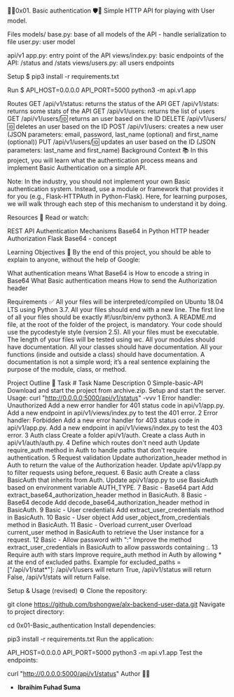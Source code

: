 🚀🔑0x01. Basic authentication 🛡️🔐
Simple HTTP API for playing with User model.


Files
models/
base.py: base of all models of the API - handle serialization to file
user.py: user model

api/v1
app.py: entry point of the API
views/index.py: basic endpoints of the API: /status and /stats
views/users.py: all users endpoints

Setup
$ pip3 install -r requirements.txt



Run
$ API_HOST=0.0.0.0 API_PORT=5000 python3 -m api.v1.app



Routes
GET /api/v1/status: returns the status of the API
GET /api/v1/stats: returns some stats of the API
GET /api/v1/users: returns the list of users
GET /api/v1/users/:id: returns an user based on the ID
DELETE /api/v1/users/:id: deletes an user based on the ID
POST /api/v1/users: creates a new user (JSON parameters: email, password, last_name (optional) and first_name (optional))
PUT /api/v1/users/:id: updates an user based on the ID (JSON parameters: last_name and first_name)
Background Context 📚
In this project, you will learn what the authentication process means and implement Basic Authentication on a simple API.

Note: In the industry, you should not implement your own Basic authentication system. Instead, use a module or framework that provides it for you (e.g., Flask-HTTPAuth in Python-Flask). Here, for learning purposes, we will walk through each step of this mechanism to understand it by doing.

Resources 📖
Read or watch:

REST API Authentication Mechanisms
Base64 in Python
HTTP header Authorization
Flask
Base64 - concept

Learning Objectives 🎯
By the end of this project, you should be able to explain to anyone, without the help of Google:

What authentication means
What Base64 is
How to encode a string in Base64
What Basic authentication means
How to send the Authorization header

Requirements ✅
All your files will be interpreted/compiled on Ubuntu 18.04 LTS using Python 3.7.
All your files should end with a new line.
The first line of all your files should be exactly #!/usr/bin/env python3.
A README.md file, at the root of the folder of the project, is mandatory.
Your code should use the pycodestyle style (version 2.5).
All your files must be executable.
The length of your files will be tested using wc.
All your modules should have documentation.
All your classes should have documentation.
All your functions (inside and outside a class) should have documentation.
A documentation is not a simple word; it’s a real sentence explaining the purpose of the module, class, or method.

Project Outline 📝
Task #	Task Name	Description
0	Simple-basic-API	Download and start the project from archive.zip. Setup and start the server.
Usage: curl "http://0.0.0.0:5000/api/v1/status" -vvv
1	Error handler: Unauthorized	Add a new error handler for 401 status code in api/v1/app.py.
Add a new endpoint in api/v1/views/index.py to test the 401 error.
2	Error handler: Forbidden	Add a new error handler for 403 status code in api/v1/app.py.
Add a new endpoint in api/v1/views/index.py to test the 403 error.
3	Auth class	Create a folder api/v1/auth.
Create a class Auth in api/v1/auth/auth.py.
4	Define which routes don't need auth	Update require_auth method in Auth to handle paths that don't require authentication.
5	Request validation	Update authorization_header method in Auth to return the value of the Authorization header.
Update api/v1/app.py to filter requests using before_request.
6	Basic auth	Create a class BasicAuth that inherits from Auth.
Update api/v1/app.py to use BasicAuth based on environment variable AUTH_TYPE.
7	Basic - Base64 part	Add extract_base64_authorization_header method in BasicAuth.
8	Basic - Base64 decode	Add decode_base64_authorization_header method in BasicAuth.
9	Basic - User credentials	Add extract_user_credentials method in BasicAuth.
10	Basic - User object	Add user_object_from_credentials method in BasicAuth.
11	Basic - Overload current_user	Overload current_user method in BasicAuth to retrieve the User instance for a request.
12	Basic - Allow password with ":"	Improve the method extract_user_credentials in BasicAuth to allow passwords containing :.
13	Require auth with stars	Improve require_auth method in Auth by allowing * at the end of excluded paths.
Example for excluded_paths = ["/api/v1/stat*"]:
/api/v1/users will return True,
/api/v1/status will return False,
/api/v1/stats will return False.


Setup & Usage (revised) ⚙️
Clone the repository:

git clone https://github.com/bshongwe/alx-backend-user-data.git
Navigate to project directory:

cd 0x01-Basic_authentication
Install dependencies:

pip3 install -r requirements.txt
Run the application:

API_HOST=0.0.0.0 API_PORT=5000 python3 -m api.v1.app
Test the endpoints:

curl "http://0.0.0.0:5000/api/v1/status"
Author 👨‍💻
- **Ibraihim Fuhad Suma**
